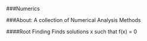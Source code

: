 ###Numerics

###About:
A collection of Numerical Analysis Methods

####Root Finding
Finds solutions x such that f(x) = 0